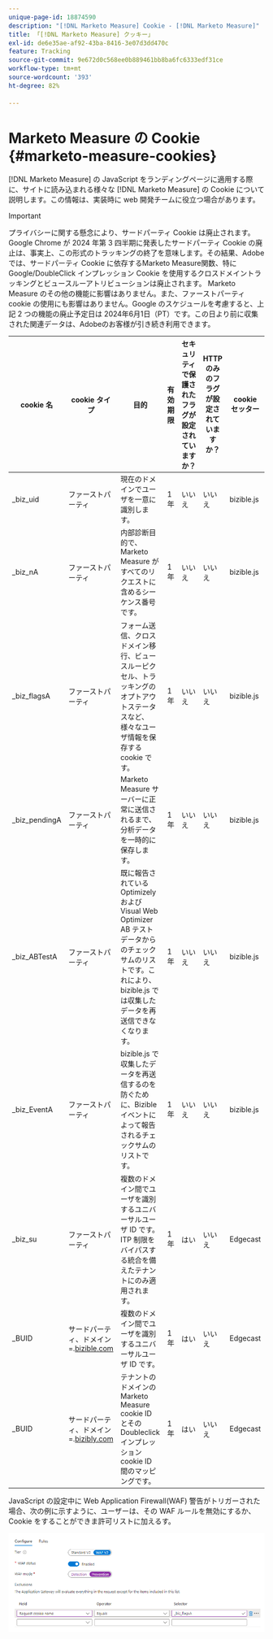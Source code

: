 ```yaml
---
unique-page-id: 18874590
description: "[!DNL Marketo Measure] Cookie - [!DNL Marketo Measure]"
title: 「[!DNL Marketo Measure] クッキー」
exl-id: de6e35ae-af92-43ba-8416-3e07d3dd470c
feature: Tracking
source-git-commit: 9e672d0c568ee0b889461bb8ba6fc6333edf31ce
workflow-type: tm+mt
source-wordcount: '393'
ht-degree: 82%

---
```


# Marketo Measure の Cookie {#marketo-measure-cookies}

[!DNL Marketo Measure] の JavaScript をランディングページに適用する際に、サイトに読み込まれる様々な [!DNL Marketo Measure] の Cookie について説明します。この情報は、実装時に web 開発チームに役立つ場合があります。

>[!IMPORTANT]
>
>プライバシーに関する懸念により、サードパーティ Cookie は廃止されます。Google Chrome が 2024 年第 3 四半期に発表したサードパーティ Cookie の廃止は、事実上、この形式のトラッキングの終了を意味します。その結果、Adobeでは、サードパーティ Cookie に依存するMarketo Measure関数、特にGoogle/DoubleClick インプレッション Cookie を使用するクロスドメイントラッキングとビュースルーアトリビューションは廃止されます。 Marketo Measure のその他の機能に影響はありません。また、ファーストパーティ cookie の使用にも影響はありません。Google のスケジュールを考慮すると、上記 2 つの機能の廃止予定日は 2024年6月1日（PT）です。この日より前に収集された関連データは、Adobeのお客様が引き続き利用できます。

<table>
<thead>
  <tr>
    <th>cookie 名</th>
    <th>cookie タイプ</th>
    <th>目的</th>
    <th>有効期限</th>
    <th>セキュリティで保護されたフラグが設定されていますか？<br></th>
    <th>HTTP のみのフラグが設定されていますか？</th>
    <th>cookie セッター</th>
  </tr>
</thead>
<tbody>
  <tr>
    <td>_biz_uid</td>
    <td>ファーストパーティ</td>
    <td>現在のドメインでユーザを一意に識別します。</td>
    <td>1 年</td>
    <td>いいえ</td>
    <td>いいえ</td>
    <td>bizible.js</td>
  </tr>
  <tr>
    <td>_biz_nA</td>
    <td>ファーストパーティ</td>
    <td>内部診断目的で、Marketo Measure がすべてのリクエストに含めるシーケンス番号です。</td>
    <td>1 年</td>
    <td>いいえ</td>
    <td>いいえ</td>
    <td>bizible.js</td>
  </tr>
  <tr>
    <td>_biz_flagsA</td>
    <td>ファーストパーティ</td>
    <td>フォーム送信、クロスドメイン移行、ビュースルーピクセル、トラッキングのオプトアウトステータスなど、様々なユーザ情報を保存する cookie です。</td>
    <td>1 年</td>
    <td>いいえ</td>
    <td>いいえ</td>
    <td>bizible.js</td>
  </tr>
  <tr>
    <td>_biz_pendingA</td>
    <td>ファーストパーティ</td>
    <td>Marketo Measure サーバーに正常に送信されるまで、分析データを一時的に保存します。</td>
    <td>1 年</td>
    <td>いいえ</td>
    <td>いいえ</td>
    <td>bizible.js</td>
  </tr>
  <tr>
    <td>_biz_ABTestA</td>
    <td>ファーストパーティ</td>
    <td>既に報告されている Optimizely および Visual Web Optimizer AB テストデータからのチェックサムのリストです。これにより、bizible.js では収集したデータを再送信できなくなります。</td>
    <td>1 年</td>
    <td>いいえ</td>
    <td>いいえ</td>
    <td>bizible.js</td>
  </tr>
  <tr>
    <td>_biz_EventA</td>
    <td>ファーストパーティ</td>
    <td>bizible.js で収集したデータを再送信するのを防ぐために、Bizible イベントによって報告されるチェックサムのリストです。</td>
    <td>1 年</td>
    <td>いいえ</td>
    <td>いいえ</td>
    <td>bizible.js</td>
  </tr>
  <tr>
    <td>_biz_su</td>
    <td>ファーストパーティ</td>
    <td>複数のドメイン間でユーザを識別するユニバーサルユーザ ID です。ITP 制限をバイパスする統合を備えたテナントにのみ適用されます。</td>
    <td>1 年</td>
    <td>はい</td>
    <td>いいえ</td>
    <td>Edgecast</td>
  </tr>
  <tr>
    <td>_BUID</td>
    <td>サードパーティ、ドメイン =.<a href="https://business.adobe.com/products/marketo/bizible.html">bizible.com</a></td>
    <td>複数のドメイン間でユーザを識別するユニバーサルユーザ ID です。</td>
    <td>1 年</td>
    <td>はい</td>
    <td>いいえ</td>
    <td>Edgecast</td>
  </tr>
  <tr>
    <td>_BUID</td>
    <td>サードパーティ、ドメイン =.<a href="http://bizibly.com/">bizibly.com</a></td>
    <td>テナントのドメインの Marketo Measure cookie ID とその Doubleclick インプレッション cookie ID 間のマッピングです。</td>
    <td>1 年</td>
    <td>はい</td>
    <td>いいえ</td>
    <td>Edgecast</td>
  </tr>
</tbody>
</table>

JavaScript の設定中に Web Application Firewall(WAF) 警告がトリガーされた場合、次の例に示すように、ユーザーは、その WAF ルールを無効にするか、Cookie をすることができま許可リストに加えるす。

![](assets/marketo-measure-cookies-1.png)
